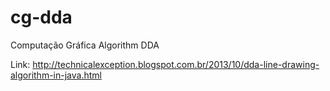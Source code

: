 # cg-dda
Computação Gráfica Algorithm DDA

Link:
http://technicalexception.blogspot.com.br/2013/10/dda-line-drawing-algorithm-in-java.html
